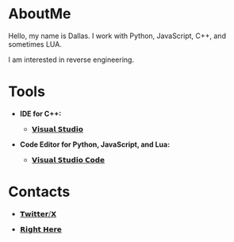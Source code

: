 # AboutMe

Hello, my name is Dallas. I work with Python, JavaScript, C++, and sometimes LUA. 

I am interested in reverse engineering.

# Tools

- **IDE for C++:**
  - [𝗩𝗶𝘀𝘂𝗮𝗹 𝗦𝘁𝘂𝗱𝗶𝗼](https://visualstudio.microsoft.com/)

- **Code Editor for Python, JavaScript, and Lua:**
  - [𝗩𝗶𝘀𝘂𝗮𝗹 𝗦𝘁𝘂𝗱𝗶𝗼 𝗖𝗼𝗱𝗲](https://code.visualstudio.com/)

# Contacts

- [𝗧𝘄𝗶𝘁𝘁𝗲𝗿/𝗫](https://twitter.com/AssociatedWithN/)

- [𝗥𝗶𝗴𝗵𝘁 𝗛𝗲𝗿𝗲](https://github.com/AssociatedWithN/)

